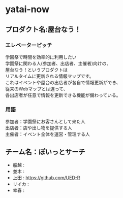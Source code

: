 # yatai-now

## プロダクト名:**屋台なう！**
### エレベーターピッチ
学園祭で時間を効率的に利用したい  
学園祭に関わる人(参加者、出店者、主催者)向けの、  
屋台なう！というプロダクトは  
リアルタイムに更新される情報マップです。  
これはイベントや屋台の出店者が各自で情報更新ができ、  
従来のWebマップとは違って、  
各出店者が任意で情報を更新できる機能が備わっている。
### 用語
参加者：学園祭にお客さんとして来た人  
出店者：店や出し物を提供する人  
主催者：イベント全体を運営・管理する人  

## チーム名：**ぽいっとサーチ**
- 船越 : 
- 並木 : 
- 上田 : https://github.com/UED-R
- リイカ : 
- 幸春 : 
